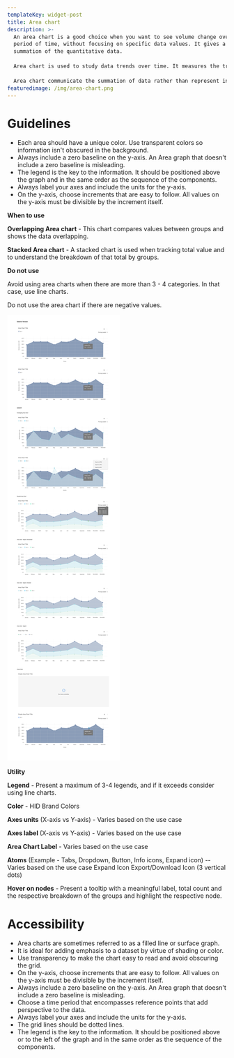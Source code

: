 ```yaml
---
templateKey: widget-post
title: Area chart
description: >-
  An area chart is a good choice when you want to see volume change over a
  period of time, without focusing on specific data values. It gives a sense of
  summation of the quantitative data.

  Area chart is used to study data trends over time. It measures the trend over time by filling the area between the line segment and the x-axis with color.

  Area chart communicate the summation of data rather than represent individual data values.
featuredimage: /img/area-chart.png
---
```

# **Guidelines**

* Each area should have a unique color. Use transparent colors so information isn't obscured in the background.
* Always include a zero baseline on the y-axis. An Area graph that doesn't include a zero baseline is misleading.
* The legend is the key to the information. It should be positioned above the graph and in the same order as the sequence of the components.
* Always label your axes and include the units for the y-axis.
* On the y-axis, choose increments that are easy to follow. All values on the y-axis must be divisible by the increment itself.

**When to use**

**Overlapping Area chart** - This chart compares values between groups and shows the data overlapping.

**Stacked Area chart** - A stacked chart is used when tracking total value and to understand the breakdown of that total by groups.

**Do not use**

Avoid using area charts when there are more than 3 - 4 categories. In that case, use line charts.

Do not use the area chart if there are negative values.

![](/static/img/area-chart-.png)

**Utility**

**Legend** - Present a maximum of 3-4 legends, and if it exceeds consider using line charts.

**Color** - HID Brand Colors

**Axes units** (X-axis vs Y-axis) - Varies based on the use case

**Axes label** (X-axis vs Y-axis) - Varies based on the use case

**Area Chart Label** - Varies based on the use case

**Atoms** (Example - Tabs, Dropdown, Button, Info icons, Expand icon) -- Varies based on the use case Expand Icon Export/Download Icon (3 vertical dots)

**Hover on nodes** - Present a tooltip with a meaningful label, total count and the respective breakdown of the groups and highlight the respective node.

# **Accessibility**

* Area charts are sometimes referred to as a filled line or surface graph.
* It is ideal for adding emphasis to a dataset by virtue of shading or color.
* Use transparency to make the chart easy to read and avoid obscuring the grid.
* On the y-axis, choose increments that are easy to follow. All values on the y-axis must be divisible by the increment itself.
* Always include a zero baseline on the y-axis. An Area graph that doesn't include a zero baseline is misleading.
* Choose a time period that encompasses reference points that add perspective to the data.
* Always label your axes and include the units for the y-axis.
* The grid lines should be dotted lines.
* The legend is the key to the information. It should be positioned above or to the left of the graph and in the same order as the sequence of the components.